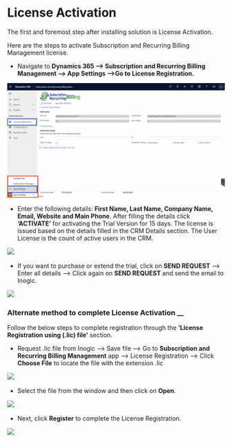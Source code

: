 # License Activation

The first and foremost step after installing solution is License Activation.

Here are the steps to activate Subscription and Recurring Billing Management license.

* Navigate to **Dynamics 365 --> Subscription and Recurring Billing Management --> App Settings -->Go to License Registration.**&#x20;

![](<../../.gitbook/assets/SRBM Lic REg.png>)

* Enter the following details: **First Name, Last Name, Company Name, Email, Website and Main Phone**. After filling the details click **‘ACTIVATE’** for activating the Trial Version for 15 days. The license is issued based on the details filled in the CRM Details section. The User License is the count of active users in the CRM.

![](<../../.gitbook/assets/Lic\_2 (4).png>)

* If you want to purchase or extend the trial, click on **SEND REQUEST** --> Enter all details --> Click again on **SEND REQUEST** and send the email to Inogic.

![](<../../.gitbook/assets/Lic\_3 (4).png>)

### Alternate method to complete License Activation __&#x20;

Follow the below steps to complete registration through the **‘License Registration using (.lic) file’** section.

* Request .lic file from Inogic --> Save file --> Go to **Subscription and Recurring Billing Management** app --> License Registration --> Click **Choose File** to locate the file with the extension .lic

![](<../../.gitbook/assets/Lic\_4 (8).png>)

* Select the file from the window and then click on **Open**.

![](<../../.gitbook/assets/Lic\_5 (3).png>)

* Next, click **Register** to complete the License Registration.

![](<../../.gitbook/assets/Lic\_6 (2).png>)



